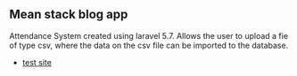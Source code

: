 ## Mean stack blog app

Attendance System created using laravel 5.7. Allows the user to upload a fie of type csv, where the data on the csv file can be imported to the database.

- [test site](http://young-eyrie-40359.herokuapp.com)



